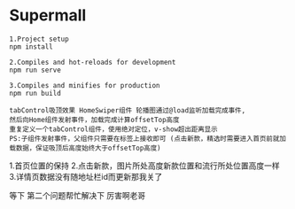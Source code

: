 # Supermall
```
1.Project setup
npm install

2.Compiles and hot-reloads for development
npm run serve

3.Compiles and minifies for production
npm run build
```

```
tabControl吸顶效果 HomeSwiper组件 轮播图通过@load监听加载完成事件,
然后向Home组件发射事件，加载完成计算offsetTop高度
重复定义一个tabControl组件，使用绝对定位，v-show超出距离显示
PS:子组件发射事件，父组件只需要在标签上接收即可 (点击新款，精选时需要进入首页前就加载数据，保证吸顶后高度始终大于offsetTop高度)
```

1.首页位置的保持
2.点击新款，图片所处高度新款位置和流行所处位置高度一样
3.详情页数据没有随地址栏id而更新那我关了

等下 第二个问题帮忙解决下
厉害啊老哥 